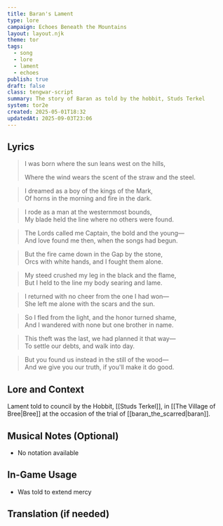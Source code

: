 ```yaml
---
title: Baran's Lament
type: lore
campaign: Echoes Beneath the Mountains
layout: layout.njk
theme: tor
tags:
  - song
  - lore
  - lament
  - echoes
publish: true
draft: false
class: tengwar-script
summary: The story of Baran as told by the hobbit, Studs Terkel
system: tor2e
created: 2025-05-01T18:32
updatedAt: 2025-09-03T23:06
---
```


## Lyrics

><p class="dropcap">I was born where the sun leans west on the hills,<p/>  
>Where the wind wears the scent of the straw and the steel.

>I dreamed as a boy of the kings of the Mark,  
>Of horns in the morning and fire in the dark.

>I rode as a man at the westernmost bounds,  
>My blade held the line where no others were found.

>The Lords called me Captain, the bold and the young—  
>And love found me then, when the songs had begun.

>But the fire came down in the Gap by the stone,  
>Orcs with white hands, and I fought them alone.

>My steed crushed my leg in the black and the flame,  
>But I held to the line my body searing and lame.

>I returned with no cheer from the one I had won—  
>She left me alone with the scars and the sun.

>So I fled from the light, and the honor turned shame,  
>And I wandered with none but one brother in name.

>This theft was the last, we had planned it that way—  
>To settle our debts, and walk into day.

>But you found us instead in the still of the wood—  
>And we give you our truth, if you'll make it do good.


## Lore and Context

Lament told to council by the Hobbit, [[Studs Terkel]], in [[The Village of Bree|Bree]] at the occasion of the trial of [[baran_the_scarred|baran]].

## Musical Notes (Optional)

- No notation available

## In-Game Usage

- Was told to extend mercy

## Translation (if needed)


